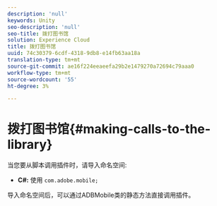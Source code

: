 ```yaml
---
description: 'null'
keywords: Unity
seo-description: 'null'
seo-title: 拨打图书馆
solution: Experience Cloud
title: 拨打图书馆
uuid: 74c30379-6cdf-4318-9db8-e14fb63aa18a
translation-type: tm+mt
source-git-commit: ae16f224eeaeefa29b2e1479270a72694c79aaa0
workflow-type: tm+mt
source-wordcount: '55'
ht-degree: 3%

---
```



# 拨打图书馆{#making-calls-to-the-library}

当您要从脚本调用插件时，请导入命名空间:

* **C#:** 使用 `com.adobe.mobile;`

导入命名空间后，可以通过ADBMobile类的静态方法直接调用插件。
